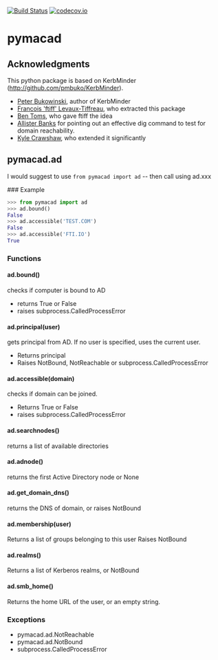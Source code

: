 [![Build Status](https://travis-ci.org/Shufflepuck/pymacad.svg?branch=master)](https://travis-ci.org/Shufflepuck/pymacad)
[![codecov.io](https://codecov.io/github/Shufflepuck/pymacad/coverage.svg?branch=master)](https://codecov.io/github/ftiff/pymacad?branch=master)

# pymacad

## Acknowledgments 

This python package is based on KerbMinder (http://github.com/pmbuko/KerbMinder). 

* [Peter Bukowinski](http://github.com/pmbuko), author of KerbMinder
* [Francois 'ftiff' Levaux-Tiffreau](http://github.com/ftiff), who extracted this package
* [Ben Toms](http://github.com/macmule), who gave ftiff the idea
* [Allister Banks](https://twitter.com/Sacrilicious/status/543451138239258624) for pointing out an effective dig command to test for domain reachability.
* [Kyle Crawshaw](http://github.com/kcrawshaw), who extended it significantly

## pymacad.ad

I would suggest to use `from pymacad import ad` -- then call using ad.xxx

### Example
```python
>>> from pymacad import ad
>>> ad.bound()
False
>>> ad.accessible('TEST.COM')
False
>>> ad.accessible('FTI.IO')
True
```

### Functions

#### ad.bound()
checks if computer is bound to AD
- returns True or False 
- raises subprocess.CalledProcessError

#### ad.principal(user)
gets principal from AD. If no user is specified, uses the current user. 
- Returns principal
- Raises NotBound, NotReachable or subprocess.CalledProcessError

#### ad.accessible(domain)
checks if domain can be joined. 
- Returns True or False
- raises subprocess.CalledProcessError

#### ad.searchnodes()
returns a list of available directories

#### ad.adnode()
returns the first Active Directory node or None

#### ad.get_domain_dns()
returns the DNS of domain, or raises NotBound

#### ad.membership(user)
Returns a list of groups belonging to this user
Raises NotBound

#### ad.realms() 
Returns a list of Kerberos realms, or NotBound

#### ad.smb_home()
Returns the home URL of the user, or an empty string.
    
### Exceptions
- pymacad.ad.NotReachable
- pymacad.ad.NotBound
- subprocess.CalledProcessError

